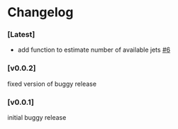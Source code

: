 # Changelog

### [Latest]

- add function to estimate number of available jets [#6](https://github.com/umami-hep/atlas-ftag-tools/pull/6)

### [v0.0.2]

fixed version of buggy release

### [v0.0.1]

initial buggy release